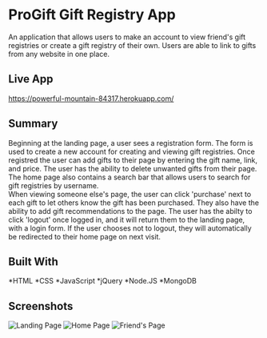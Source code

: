 # ProGift Gift Registry App
An application that allows users to make an account to view friend's gift registries or create a gift registry of their own.
Users are able to link to gifts from any website in one place.

## Live App
https://powerful-mountain-84317.herokuapp.com/

## Summary
  Beginning at the landing page, a user sees a registration form.  The form is used to create a new account for creating and
viewing gift registries.  Once registred the user can add gifts to their page by entering the gift name, link, and price. The user
has the ability to delete unwanted gifts from their page.  The home page also contains a search bar that allows users to search for gift registries
by username.  
  When viewing someone else's page, the user can click 'purchase' next to each gift to let others know the gift
has been purchased.  They also have the ability to add gift recommendations to the page.  The user has the abilty to click 'logout'
once logged in, and it will return them to the landing page, with a login form.  If the user chooses not to logout, they will automatically
be redirected to their home page on next visit.

## Built With
*HTML
*CSS
*JavaScript
*jQuery
*Node.JS
*MongoDB

## Screenshots
![Landing Page](https://imgur.com/U8s506X "Landing Page")
![Home Page](https://imgur.com/4ACnoxc "Home Page")
![Friend's Page](https://imgur.com/vMz4xq2 "Friend's Page")
